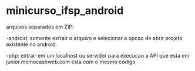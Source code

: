 # minicurso_ifsp_android

arquivos separados em ZIP:

-android:
somente extrair o arquivo e selecionar a opcao de abrir projeto existente no android.

-php:
extrair em um localhost ou servidor para execucao
a API que esta em junior.memocashweb.com esta com o mesmo codigo
